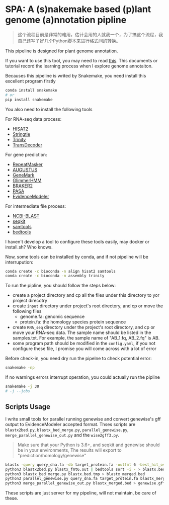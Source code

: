 # SPA: A (s)nakemake based (p)lant genome (a)nnotation pipline

> 这个流程目前是非常的难用，估计会用的人就我一个，为了搞这个流程，我自己还写了好几个Python脚本来进行格式间的转换。

This pipeline is designed for plant genome annotation. 

If you want to use this tool, you may need to read [this](https://github.com/xuzhougeng/Notebook/blob/master/Notes/Pipeline/How-to-annotate-plant-genome.md). This documents or tutorial record the learning process when I explore genome annotaiton. 

Becauses this pipeline is writed by Snakemake, you need install this excellent program firstly

```bash
conda install snakemake
# or
pip install snakemake
```

You also need to install the following tools

For RNA-seq data process:

- [HISAT2](https://ccb.jhu.edu/software/hisat2/index.shtml)
- [Stringtie](https://ccb.jhu.edu/software/stringtie/)
- [Trinity](https://github.com/trinityrnaseq/trinityrnaseq/wiki)
- [TransDecoder](https://github.com/TransDecoder/TransDecoder/wiki)

For gene prediction:

- [RepeatMasker](http://www.repeatmasker.org/) 
- [AUGUSTUS](http://bioinf.uni-greifswald.de/augustus/downloads/)
- [GeneMark](http://exon.gatech.edu/license_download.cgi)
- [GlimmerHMM](https://ccb.jhu.edu/software/glimmerhmm/)
- [BRAKER2](http://exon.gatech.edu/Braker/BRAKER2.tar.gz)
- [PASA](https://github.com/PASApipeline/PASApipeline/wiki)
- [EvidenceModeler](https://evidencemodeler.github.io/)

For intermediate file process:

- [NCBI-BLAST](https://blast.ncbi.nlm.nih.gov/Blast.cgi)
- [seqkit](https://github.com/shenwei356/seqkit)
- [samtools](https://github.com/samtools/samtools)
- [bedtools](http://bedtools.readthedocs.io/en/latest/)

I haven't develop a tool to configure these tools easily, may docker or install.sh? Who knows.

Now, some tools can be installed by conda, and if not pipeline will be interrupution:

```bash
conda create -c bioconda -n align hisat2 samtools 
conda create -c bioconda -n assembly trinity
```

To run the pipline, you should follow the steps below:

- create a project directory and cp all the files under this directory to yor project direcotry
- create `input` directory under project's root directory, and cp or move the following files
    - genome.fa: genomic sequence
    - protein.fa: the homology species protein sequence
- create `RNA_seq` directory under the project's root directory, and cp or move your RNA-seq data. The sample name should be listed in the samples.txt. For example, the sample name of "AB\_1.fq, AB\_2.fq" is AB.
- some program path should be modified in the `config.yaml`, if you not configure these file, I promise you will come across with a lot of error

Before check-in, you need dry run the pipelne to check potential error:

```bash
snakemake -np
```

If no warnings errors interrupt operation, you could actually run the pipline

```bash
snakemake -j 30
# -j --jobs
```

## Scripts Usage

I write small tools for parallel running genewise and convert genewise's gff output to EvidenceModeler accepted format. Thses scripts are `blastx2bed.py`, `blastx_bed_merge.py`, `parallel_genewise.py`, `merge_parallel_genewise_out.py` and the `wise2gff3.py`.

> Make sure that your Python is 3.6+, and seqkit and genewise should be in your environments, The results will export to "prediction/homology/genewise"

```bash
blastx -query query_dna.fa -db target_protein.fa -outfmt 6 -best_hit_overhang 0.25 -best_hit_score_edge 0.25 > blastx_fmt6.out
python3 blastx2bed.py blastx_fmt6.out | bedtools sort -i - > blastx.bed.tmp
python3 blastx_bed_merge.py blastx.bed.tmp > blastx_merged.bed
python3 parallel_genewise.py query_dna.fa target_protein.fa blastx_merged.bed
python3 merge_parallel_genewise_out.py blastx_merged.bed > genewise.gff3
```

These scripts are just server for my pipeline, will not maintain, be care of these.
